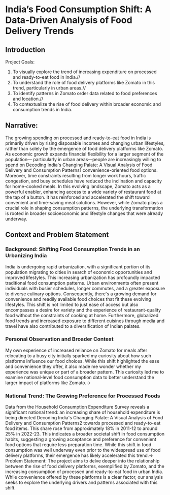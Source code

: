 # India’s Food Consumption Shift: A Data-Driven Analysis of Food Delivery Trends

## Introduction
Project Goals:
 1. To visually explore the trend of increasing expenditure on processed and 
ready-to-eat food in India.//
2. To understand the role of food delivery platforms like Zomato in this trend, 
particularly in urban areas.//
3. To identify patterns in Zomato order data related to food preferences and 
location.// 
4. To contextualize the rise of food delivery within broader economic and 
consumption trends in India.
## Narrative:
The growing spending on processed and ready-to-eat food in India is primarily 
driven by rising disposable incomes and changing urban lifestyles, rather than 
solely by the emergence of food delivery platforms like Zomato. As economic 
growth expands financial flexibility for a larger segment of the population—
particularly in urban areas—people are increasingly willing to spend on Decoding India's Changing Palate: A Visual Analysis of Food Delivery and Consumption Patterns1
convenience-oriented food options. Moreover, time constraints resulting from 
longer work hours, traffic congestion, and busy schedules have reduced the 
inclination and capacity for home-cooked meals. In this evolving landscape, 
Zomato acts as a powerful enabler, enhancing access to a wide variety of 
restaurant food at the tap of a button. It has reinforced and accelerated the shift 
toward convenient and time-saving meal solutions. However, while Zomato plays a 
crucial role in shaping consumption patterns, the underlying transformation is 
rooted in broader socioeconomic and lifestyle changes that were already 
underway.
## Context and Problem Statement
### Background: Shifting Food Consumption Trends in an Urbanizing India
India is undergoing rapid urbanization, with a significant portion of its population 
migrating to cities in search of economic opportunities and improved lifestyles. 
This increasing urbanization has profoundly impacted traditional food 
consumption patterns. Urban environments often present individuals with busier 
schedules, longer commutes, and a greater exposure to diverse culinary options. 
Consequently, there's a growing demand for convenience and readily available 
food choices that fit these evolving lifestyles. This shift is not limited to just ease 
of access but also encompasses a desire for variety and the experience of 
restaurant-quality food without the constraints of cooking at home. Furthermore, 
globalized food trends and increased exposure to different cuisines through media 
and travel have also contributed to a diversification of Indian palates.
### Personal Observation and Broader Context
My own experience of increased reliance on Zomato for meals  after relocating to 
a busy city initially sparked my curiosity about how such platforms influence our 
food choices. While this shift highlighted the ease and convenience they offer, it 
also made me wonder whether my experience was unique or part of a broader 
pattern. This curiosity led me to examine national-level food consumption data to 
better understand the larger impact of platforms like Zomato.→
### National Trend: The Growing Preference for Processed Foods
Data from the Household Consumption Expenditure Survey reveals a significant 
national trend: an increasing share of household expenditure is being directed Decoding India's Changing Palate: A Visual Analysis of Food Delivery and Consumption Patterns2
towards processed and ready-to-eat food items. This share rose from 
approximately 18% in 201112 to around 25% in 202223. This indicates a broader 
societal shift in food consumption habits, suggesting a growing acceptance and 
preference for convenient food options that require less preparation time. While 
this shift in food consumption was well underway even prior to the widespread 
use of food delivery platforms, their emergence has likely accelerated this trend.→ Problem Statement:
The project aims to delve deeper into the relationship between the rise of food 
delivery platforms, exemplified by Zomato, and the increasing consumption of 
processed and ready-to-eat food in urban India. While convenience offered by 
these platforms is a clear factor, our analysis seeks to explore the underlying 
drivers and patterns associated with this shift.
